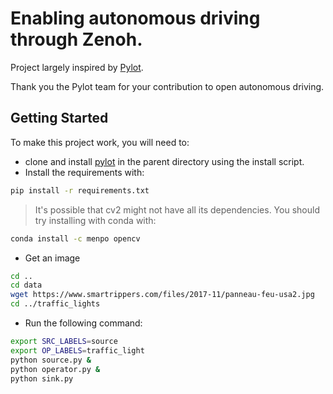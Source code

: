 # Enabling autonomous driving through Zenoh.

Project largely inspired by [Pylot](https://github.com/erdos-project/pylot).

Thank you the Pylot team for your contribution to open autonomous driving.

## Getting Started

To make this project work, you will need to:
- clone and install [pylot](https://github.com/erdos-project/pylot) in the parent directory using the install script.
- Install the requirements with:

```bash
pip install -r requirements.txt
```

> It's possible that cv2 might not have all its dependencies. You should try installing with conda with:

```bash
conda install -c menpo opencv
```
- Get an image

```bash
cd ..
cd data
wget https://www.smartrippers.com/files/2017-11/panneau-feu-usa2.jpg
cd ../traffic_lights
```

- Run the following command:
```bash
export SRC_LABELS=source
export OP_LABELS=traffic_light
python source.py &
python operator.py &
python sink.py
```